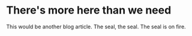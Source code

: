 # There's more here than we need

This would be another blog article. The seal, the seal. The seal is on fire.